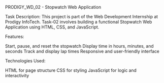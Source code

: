 PRODIGY_WD_02 - Stopwatch Web Application

Task Description:
This project is part of the Web Development Internship at Prodigy InfoTech.
Task-02 involves building a functional Stopwatch Web Application using HTML, CSS, and JavaScript.

Features:

Start, pause, and reset the stopwatch
Display time in hours, minutes, and seconds
Track and display lap times
Responsive and user-friendly interface

Technologies Used:

HTML for page structure
CSS for styling
JavaScript for logic and interactivity
